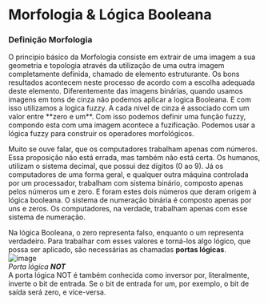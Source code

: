 # Morfologia & Lógica Booleana
<h3>Definição Morfologia</h3>
  O principio básico da Morfologia consiste em extrair de uma imagem a sua geometria e topologia através da utilização de uma outra imagem completamente definida, chamado de elemento estruturante. Os bons resultados acontecem neste processo de acordo com a escolha adequada deste elemento. Diferentemente das imagens binárias, quando usamos imagens em tons de cinza não podemos aplicar a logica Booleana. E com isso utilizamos a logica fuzzy. A cada nivel de cinza é associado com um valor entre **zero e um**. Com isso podemos definir uma função fuzzy, compondo esta com uma imagem acontece a fuzificação. Podemos usar a lógica fuzzy para construir os operadores morfológicos.

  Muito se ouve falar, que os computadores trabalham apenas com números. Essa proposição não está errada, mas também não está certa. Os humanos, utilizam o sistema decimal, que possui dez dígitos (0 ao 9). Já os computadores de uma forma geral, e qualquer outra máquina controlada por um processador, trabalham com sistema binário, composto apenas pelos números um e zero. E foram estes dois números que deram origem à lógica booleana. O sistema de numeração binária é composto apenas por uns e zeros. Os computadores, na verdade, trabalham apenas com esse sistema de numeração.

  Na lógica Booleana, o zero representa falso, enquanto o um representa verdadeiro. Para trabalhar com esses valores e torná-los algo lógico, que possa ser aplicado, são necessárias as chamadas **portas lógicas**.
  <br>
  ![image](https://user-images.githubusercontent.com/95155200/202917827-040e9a77-ad00-4523-b03a-20931425abfe.png)
  <br>
*Porta lógica **NOT***
<br>
A porta lógica NOT é também conhecida como inversor por, literalmente, inverte o bit de entrada. Se o bit de entrada for um, por exemplo, o bit de saída será zero, e vice-versa.

